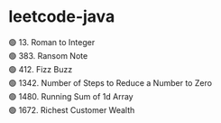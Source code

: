 # leetcode-java

🟢 13. Roman to Integer <br/>
🟢 383. Ransom Note <br/>
🟢 412. Fizz Buzz <br/>
🟢 1342. Number of Steps to Reduce a Number to Zero <br/>
🟢 1480. Running Sum of 1d Array <br/>
🟢 1672. Richest Customer Wealth <br/>